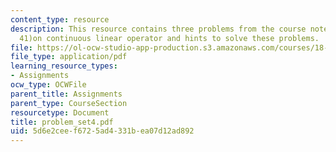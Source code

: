 ```yaml
---
content_type: resource
description: This resource contains three problems from the course notes (29, 40 and
  41)on continuous linear operator and hints to solve these problems.
file: https://ol-ocw-studio-app-production.s3.amazonaws.com/courses/18-155-differential-analysis-fall-2004/5d6e2ceef6725ad4331bea07d12ad892_problem_set4.pdf
file_type: application/pdf
learning_resource_types:
- Assignments
ocw_type: OCWFile
parent_title: Assignments
parent_type: CourseSection
resourcetype: Document
title: problem_set4.pdf
uid: 5d6e2cee-f672-5ad4-331b-ea07d12ad892
---
```

